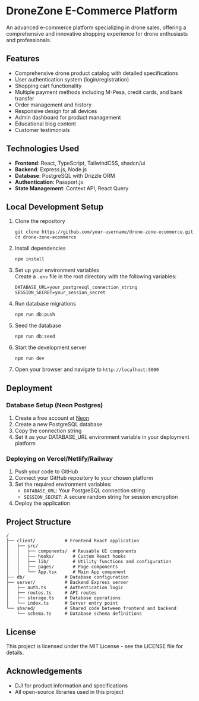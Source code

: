 # DroneZone E-Commerce Platform

An advanced e-commerce platform specializing in drone sales, offering a comprehensive and innovative shopping experience for drone enthusiasts and professionals.

## Features

- Comprehensive drone product catalog with detailed specifications
- User authentication system (login/registration)
- Shopping cart functionality
- Multiple payment methods including M-Pesa, credit cards, and bank transfer
- Order management and history
- Responsive design for all devices
- Admin dashboard for product management
- Educational blog content
- Customer testimonials

## Technologies Used

- **Frontend**: React, TypeScript, TailwindCSS, shadcn/ui
- **Backend**: Express.js, Node.js
- **Database**: PostgreSQL with Drizzle ORM
- **Authentication**: Passport.js
- **State Management**: Context API, React Query

## Local Development Setup

1. Clone the repository
   ```
   git clone https://github.com/your-username/drone-zone-ecommerce.git
   cd drone-zone-ecommerce
   ```

2. Install dependencies
   ```
   npm install
   ```

3. Set up your environment variables  
   Create a `.env` file in the root directory with the following variables:
   ```
   DATABASE_URL=your_postgresql_connection_string
   SESSION_SECRET=your_session_secret
   ```

4. Run database migrations
   ```
   npm run db:push
   ```

5. Seed the database
   ```
   npm run db:seed
   ```

6. Start the development server
   ```
   npm run dev
   ```

7. Open your browser and navigate to `http://localhost:5000`

## Deployment

### Database Setup (Neon Postgres)

1. Create a free account at [Neon](https://neon.tech/)
2. Create a new PostgreSQL database
3. Copy the connection string
4. Set it as your DATABASE_URL environment variable in your deployment platform

### Deploying on Vercel/Netlify/Railway

1. Push your code to GitHub
2. Connect your GitHub repository to your chosen platform
3. Set the required environment variables:
   - `DATABASE_URL`: Your PostgreSQL connection string
   - `SESSION_SECRET`: A secure random string for session encryption
4. Deploy the application

## Project Structure

```
/
├── client/           # Frontend React application
│   ├── src/
│   │   ├── components/  # Reusable UI components
│   │   ├── hooks/       # Custom React hooks
│   │   ├── lib/         # Utility functions and configuration
│   │   ├── pages/       # Page components
│   │   └── App.tsx      # Main App component
├── db/               # Database configuration
├── server/           # Backend Express server
│   ├── auth.ts       # Authentication logic
│   ├── routes.ts     # API routes
│   ├── storage.ts    # Database operations
│   └── index.ts      # Server entry point
└── shared/           # Shared code between frontend and backend
    └── schema.ts     # Database schema definitions
```

## License

This project is licensed under the MIT License - see the LICENSE file for details.

## Acknowledgements

- DJI for product information and specifications
- All open-source libraries used in this project